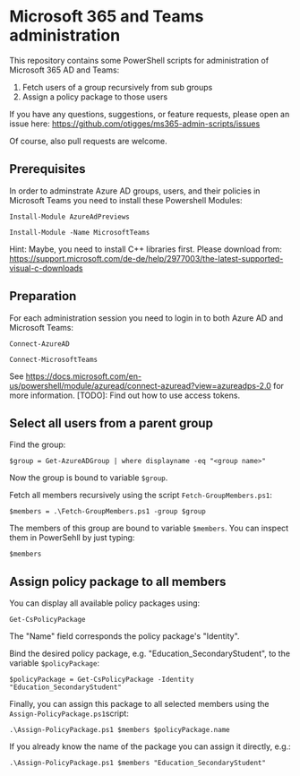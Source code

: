 # Microsoft 365 and Teams administration

This repository contains some PowerShell scripts for administration of Microsoft 365 AD and Teams:

1. Fetch users of a group recursively from sub groups
2. Assign a policy package to those users

If you have any questions, suggestions, or feature requests, please open an issue here: https://github.com/otigges/ms365-admin-scripts/issues

Of course, also pull requests are welcome.

## Prerequisites

In order to adminstrate Azure AD groups, users, and their policies in Microsoft Teams you need to install these Powershell Modules:

`Install-Module AzureAdPreviews`

`Install-Module -Name MicrosoftTeams`

Hint: Maybe, you need to install C++ libraries first. Please download from: https://support.microsoft.com/de-de/help/2977003/the-latest-supported-visual-c-downloads

## Preparation

For each administration session you need to login in to both Azure AD and Microsoft Teams:

`Connect-AzureAD`

`Connect-MicrosoftTeams`

See https://docs.microsoft.com/en-us/powershell/module/azuread/connect-azuread?view=azureadps-2.0 for more information.
[TODO]: Find out how to use access tokens.

## Select all users from a parent group

Find the group:

`$group = Get-AzureADGroup | where displayname -eq "<group name>"`

Now the group is bound to variable `$group`.

Fetch all members recursively using the script `Fetch-GroupMembers.ps1`:

`$members = .\Fetch-GroupMembers.ps1 -group $group`

The members of this group are bound to variable `$members`. You can inspect them in PowerSehll by just typing:

`$members`

## Assign policy package to all members

You can display all available policy packages using:

`Get-CsPolicyPackage`

The "Name" field corresponds the policy package's "Identity".

Bind the desired policy package, e.g. "Education_SecondaryStudent", to the variable `$policyPackage`:

`$policyPackage = Get-CsPolicyPackage -Identity "Education_SecondaryStudent"`

Finally, you can assign this package to all selected members using the `Assign-PolicyPackage.ps1`script:

`.\Assign-PolicyPackage.ps1 $members $policyPackage.name`

If you already know the name of the package you can assign it directly, e.g.:

`.\Assign-PolicyPackage.ps1 $members "Education_SecondaryStudent"`
